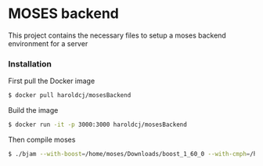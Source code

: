 # MOSES backend

This project contains the necessary files to setup a moses backend environment for a server

### Installation

First pull the Docker image 

```bash
$ docker pull haroldcj/mosesBackend
```

Build the image

```bash
$ docker run -it -p 3000:3000 haroldcj/mosesBackend
```

Then compile moses 

```bash
$ ./bjam --with-boost=/home/moses/Downloads/boost_1_60_0 --with-cmph=/home/moses/cmph-2.0 --with-irstlm=/home/moses/irstlm -j12
```
